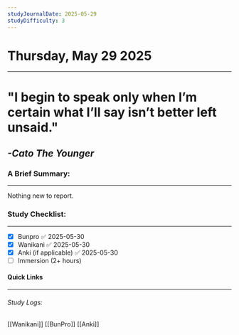```yaml
---
studyJournalDate: 2025-05-29
studyDifficulty: 3
---
```


# Thursday, May 29 2025
---
# "I begin to speak only when I’m certain what I’ll say isn’t better left unsaid."

## *-Cato The Younger*


### A Brief Summary:
---
Nothing new to report.

### Study Checklist:
---
- [x] Bunpro ✅ 2025-05-30
- [x] Wanikani ✅ 2025-05-30
- [x] Anki (if applicable) ✅ 2025-05-30
- [ ] Immersion (2+ hours)

#### Quick Links
---
###### Study Logs:
[[Wanikani]]
[[BunPro]]
[[Anki]]